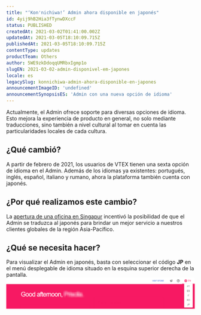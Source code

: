```yaml
---
title: "‘Kon'nichiwa!’ Admin ahora disponible en japonés"
id: 4yij9hB2Hia3fTynwDXccF
status: PUBLISHED
createdAt: 2021-03-02T01:41:00.002Z
updatedAt: 2021-03-05T18:10:09.715Z
publishedAt: 2021-03-05T18:10:09.715Z
contentType: updates
productTeam: Others
author: 5WE9zkDdoqqUMRbxIgmp1o
slugEN: 2021-03-02-admin-disponivel-em-japones
locale: es
legacySlug: konnichiwa-admin-ahora-disponible-en-japones
announcementImageID: 'undefined'
announcementSynopsisES: 'Admin con una nueva opción de idioma'
---
```


Actualmente, el Admin ofrece soporte para diversas opciones de idioma. Esto mejora la experiencia de producto en general, no solo mediante traducciones, sino también a nivel cultural al tomar en cuenta las particularidades locales de cada cultura.

## ¿Qué cambió?
A partir de febrero de 2021, los usuarios de VTEX tienen una sexta opción de idioma en el Admin. Además de los idiomas ya existentes: portugués, inglés, español, italiano y rumano, ahora la plataforma también cuenta con japonés.

## ¿Por qué realizamos este cambio?
La [apertura de una oficina en Singapur](https://vtex.com/us-en/press/vtex-opens-office-in-singapore-to-better-serve-its-global-customers-in-the-apac-region/) incentivó la posibilidad de que el Admin se traduzca al japonés para brindar un mejor servicio a nuestros clientes globales de la región Asia-Pacífico.

## ¿Qué se necesita hacer?
Para visualizar el Admin en japonés, basta con seleccionar el código __JP__ en el menú desplegable de idioma situado en la esquina superior derecha de la pantalla. 
![Seleccionar el código JP ](https://raw.githubusercontent.com/vtexdocs/help-center-content/refs/heads/main/docs/es/announcements/2021/marzo/2021-03-02-admin-disponivel-em-japones_1.png)
